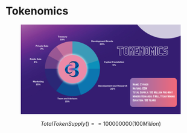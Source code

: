 # Tokenomics



<figure><img src=".gitbook/assets/Tokenomics.png" alt=""><figcaption></figcaption></figure>

$$
Total Token Supply () == 100000000 (100 Million)
$$

​

